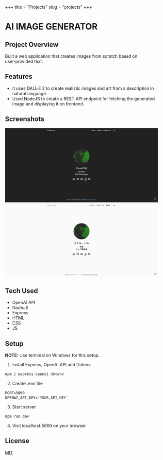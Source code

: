 +++
title = "Projects"
slug = "projects"
+++

# AI IMAGE GENERATOR
## Project Overview
Built a web application that creates images from scratch based on user‑provided text.

## Features
* It uses DALL·E 2 to create realistic images and art from a description in natural language.
* Used NodeJS to create a REST API endpoint for fetching the generated image and displaying it on frontend.

## Screenshots
<img src='images/sc1.png'>
<img src='images/sc2.png'>

## Tech Used
* OpenAI API
* NodeJS
* Express
* HTML
* CSS
* JS

## Setup
**NOTE:** Use terminal on Windows for this setup.

1. Install Express, OpenAI API and Dotenv
```bash
npm i express openai dotenv
```
2. Create .env file
```
PORT=5000
OPENAI_API_KEY='YOUR_API_KEY'
```
3. Start server
```bash
npm run dev  
```
4.  Visit localhost:5000 on your browser

## License
[MIT](LICENSE)